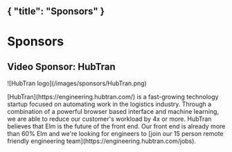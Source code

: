 {
    "title": "Sponsors"
}
---

# Sponsors

## Video Sponsor: HubTran

<div class="sponsor-row">
  ![HubTran logo](/images/sponsors/HubTran.png)
  <p>
  [HubTran](https://engineering.hubtran.com/) is a fast-growing technology startup focused on automating work in the logistics industry. Through a combination of a powerful browser based interface and machine learning, we are able to reduce our customer's workload by 4x or more. HubTran believes that Elm is the future of the front end. Our front end is already more than 60% Elm and we're looking for engineers to [join our 15 person remote friendly engineering team](https://engineering.hubtran.com/jobs).
  </p>
</div>
